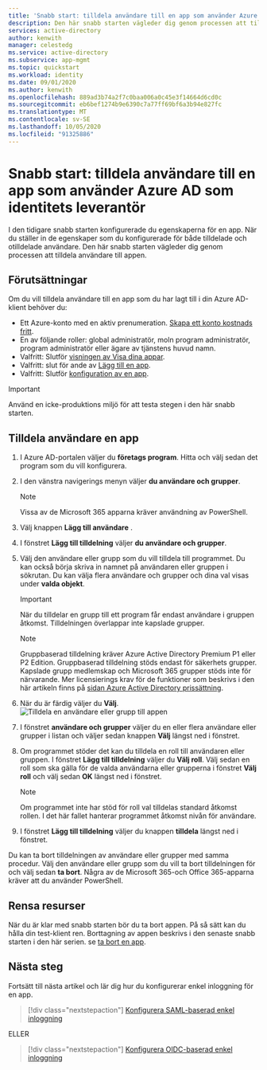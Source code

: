 ```yaml
---
title: 'Snabb start: tilldela användare till en app som använder Azure Active Directory som identitets leverantör'
description: Den här snabb starten vägleder dig genom processen att tillåta användare att använda en app som du har konfigurerat för att använda Azure AD som en identitets leverantör.
services: active-directory
author: kenwith
manager: celestedg
ms.service: active-directory
ms.subservice: app-mgmt
ms.topic: quickstart
ms.workload: identity
ms.date: 09/01/2020
ms.author: kenwith
ms.openlocfilehash: 889ad3b74a2f7c0baa006a0c45e3f14664d6cd0c
ms.sourcegitcommit: eb6bef1274b9e6390c7a77ff69bf6a3b94e827fc
ms.translationtype: MT
ms.contentlocale: sv-SE
ms.lasthandoff: 10/05/2020
ms.locfileid: "91325886"
---
```

# <a name="quickstart-assign-users-to-an-app-that-is-using-azure-ad-as-an-identity-provider"></a>Snabb start: tilldela användare till en app som använder Azure AD som identitets leverantör

I den tidigare snabb starten konfigurerade du egenskaperna för en app. När du ställer in de egenskaper som du konfigurerade för både tilldelade och otilldelade användare. Den här snabb starten vägleder dig genom processen att tilldela användare till appen.

## <a name="prerequisites"></a>Förutsättningar

Om du vill tilldela användare till en app som du har lagt till i din Azure AD-klient behöver du:

- Ett Azure-konto med en aktiv prenumeration. [Skapa ett konto kostnads fritt](https://azure.microsoft.com/free/?WT.mc_id=A261C142F).
- En av följande roller: global administratör, moln program administratör, program administratör eller ägare av tjänstens huvud namn.
- Valfritt: Slutför [visningen av Visa dina appar](view-applications-portal.md).
- Valfritt: slut för ande av [Lägg till en app](add-application-portal.md).
- Valfritt: Slutför [konfiguration av en app](add-application-portal-configure.md).

>[!IMPORTANT]
>Använd en icke-produktions miljö för att testa stegen i den här snabb starten.

## <a name="assign-users-to-an-app"></a>Tilldela användare en app
1. I Azure AD-portalen väljer du **företags program**. Hitta och välj sedan det program som du vill konfigurera.
2. I den vänstra navigerings menyn väljer **du användare och grupper**.
   > [!NOTE]
   > Vissa av de Microsoft 365 apparna kräver användning av PowerShell. 
3. Välj knappen **Lägg till användare** .
4. I fönstret **Lägg till tilldelning** väljer **du användare och grupper**.
5. Välj den användare eller grupp som du vill tilldela till programmet. Du kan också börja skriva in namnet på användaren eller gruppen i sökrutan. Du kan välja flera användare och grupper och dina val visas under **valda objekt**.
    > [!IMPORTANT]
    > När du tilldelar en grupp till ett program får endast användare i gruppen åtkomst. Tilldelningen överlappar inte kapslade grupper.

    > [!NOTE]
    > Gruppbaserad tilldelning kräver Azure Active Directory Premium P1 eller P2 Edition. Gruppbaserad tilldelning stöds endast för säkerhets grupper. Kapslade grupp medlemskap och Microsoft 365 grupper stöds inte för närvarande. Mer licensierings krav för de funktioner som beskrivs i den här artikeln finns på [sidan Azure Active Directory prissättning](https://azure.microsoft.com/pricing/details/active-directory). 
6. När du är färdig väljer du **Välj**.
   ![Tilldela en användare eller grupp till appen](./media/assign-user-or-group-access-portal/assign-users.png)
7. I fönstret **användare och grupper** väljer du en eller flera användare eller grupper i listan och väljer sedan knappen **Välj** längst ned i fönstret.
8. Om programmet stöder det kan du tilldela en roll till användaren eller gruppen. I fönstret **Lägg till tilldelning** väljer du **Välj roll**. Välj sedan en roll som ska gälla för de valda användarna eller grupperna i fönstret **Välj roll** och välj sedan **OK** längst ned i fönstret. 
    > [!NOTE]
    > Om programmet inte har stöd för roll val tilldelas standard åtkomst rollen. I det här fallet hanterar programmet åtkomst nivån för användare.
9. I fönstret **Lägg till tilldelning** väljer du knappen **tilldela** längst ned i fönstret.

Du kan ta bort tilldelningen av användare eller grupper med samma procedur. Välj den användare eller grupp som du vill ta bort tilldelningen för och välj sedan **ta bort**. Några av de Microsoft 365-och Office 365-apparna kräver att du använder PowerShell. 

## <a name="clean-up-resources"></a>Rensa resurser

När du är klar med snabb starten bör du ta bort appen. På så sätt kan du hålla din test-klient ren. Borttagning av appen beskrivs i den senaste snabb starten i den här serien. se [ta bort en app](delete-application-portal.md).

## <a name="next-steps"></a>Nästa steg

Fortsätt till nästa artikel och lär dig hur du konfigurerar enkel inloggning för en app.
> [!div class="nextstepaction"]
> [Konfigurera SAML-baserad enkel inloggning](add-application-portal-setup-sso.md)

ELLER

> [!div class="nextstepaction"]
> [Konfigurera OIDC-baserad enkel inloggning](add-application-portal-setup-oidc-sso.md)
